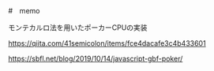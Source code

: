 #　memo

モンテカルロ法を用いたポーカーCPUの実装

https://qiita.com/41semicolon/items/fce4dacafe3c4b433601


https://sbfl.net/blog/2019/10/14/javascript-gbf-poker/
